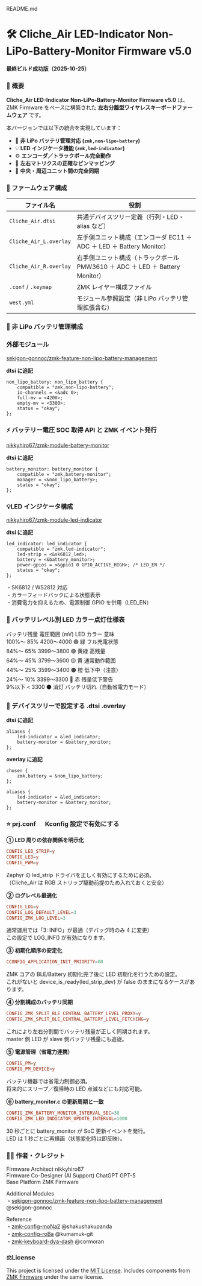 README.md

# 🛠️ Cliche_Air LED-Indicator Non-LiPo-Battery-Monitor Firmware v5.0

**最終ビルド成功版（2025-10-25）**

### 🚀 概要

**Cliche_Air LED-Indicator Non-LiPo-Battery-Monitor Firmware v5.0** は、
ZMK Firmware をベースに構築された **左右分離型ワイヤレスキーボードファームウェア** です。

本バージョンでは以下の統合を実現しています：

- 🔋 **非 LiPo バッテリ管理対応 (`zmk,non-lipo-battery`)**
- 💡 **LED インジケータ機能 (`zmk,led-indicator`)**
- ⚙️ **エンコーダ／トラックボール完全動作**
- 🧩 **左右マトリクスの正確なピンマッピング**
- 🧠 **中央・周辺ユニット間の完全同期**

### 🧱 ファームウェア構成

| ファイル名             | 役割                                                                          |
| ---------------------- | ----------------------------------------------------------------------------- |
| `Cliche_Air.dtsi`      | 共通デバイスツリー定義（行列・LED・alias など）                               |
| `Cliche_Air_L.overlay` | 左手側ユニット構成（エンコーダ EC11 ＋ ADC ＋ LED ＋ Battery Monitor）        |
| `Cliche_Air_R.overlay` | 右手側ユニット構成（トラックボール PMW3610 ＋ ADC ＋ LED ＋ Battery Monitor） |
| `.conf` / `.keymap`    | ZMK レイヤー構成ファイル                                                      |
| `west.yml`             | モジュール参照設定（非 LiPo バッテリ管理拡張含む）                            |

### 🔋 非 LiPo バッテリ管理構成

### 外部モジュール

[sekigon-gonnoc/zmk-feature-non-lipo-battery-management](https://github.com/sekigon-gonnoc/zmk-feature-non-lipo-battery-management)

**dtsi に追記**

```dtsi
non_lipo_battery: non_lipo_battery {
    compatible = "zmk,non-lipo-battery";
    io-channels = <&adc 0>;
    full-mv = <4200>;
    empty-mv = <3300>;
    status = "okay";
};
```

### ⚡ バッテリー電圧 SOC 取得 API と ZMK イベント発行

[nikkyhiro67/zmk-module-battery-monitor](https://github.com/nikkyhiro67/zmk-module-battery-monitor/blob/main/src/battery_monitor.c)

**dtsi に追記**

```dtsi
battery_monitor: battery_monitor {
    compatible = "zmk,battery-monitor";
    manager = <&non_lipo_battery>;
    status = "okay";
};
```

### 💡LED インジケータ構成

[nikkyhiro67/zmk-module-led-indicator](https://github.com/nikkyhiro67/zmk-module-led-indicator)

**dtsi に追記**

```dtsi
led_indicator: led_indicator {
    compatible = "zmk,led-indicator";
    led-strip = <&sk6812_led>;
    battery = <&battery_monitor>;
    power-gpios = <&gpio1 0 GPIO_ACTIVE_HIGH>; /* LED_EN */
    status = "okay";
};
```

・SK6812 / WS2812 対応  
・カラーフィードバックによる状態表示  
・消費電力を抑えるため、電源制御 GPIO を併用（LED_EN）

### 🌈 バッテリレベル別 LED カラー点灯仕様表

バッテリ残量 電圧範囲 (mV) LED カラー 意味  
100%～ 85% 4200〜4000 🟢 緑 フル充電状態  
84%～ 65% 3999〜3800 🟢 黄緑 高残量  
64%～ 45% 3799〜3600 🟡 黄 通常動作範囲  
44%～ 25% 3599〜3400 🟠 橙 低下中（注意）  
24%～ 10% 3399〜3300 🔴 赤 残量低下警告  
9%以下 < 3300 ⚫ 消灯 バッテリ切れ（自動省電力モード）

### 📘 デバイスツリーで設定する .dtsi .overlay

**dtsi に追記**

```dtsi
aliases {
    led-indicator = &led_indicator;
    battery-monitor = &battery_monitor;
};
```

**overlay に追記**

```overlay
chosen {
    zmk,battery = &non_lipo_battery;
};

aliases {
    led-indicator = &led_indicator;
    battery-monitor = &battery_monitor;
};
```

### ⭐ prj.conf 　 Kconfig 設定で有効にする

**① LED 周りの依存関係を明示化**

```conf
CONFIG_LED_STRIP=y
CONFIG_LED=y
CONFIG_PWM=y
```

Zephyr の led_strip ドライバを正しく有効にするために必須。  
（Cliche_Air は RGB ストリップ駆動前提のため入れておくと安全）

**② ログレベル最適化**

```conf
CONFIG_LOG=y
CONFIG_LOG_DEFAULT_LEVEL=3
CONFIG_ZMK_LOG_LEVEL=3
```

通常運用では「3: INFO」が最適（デバッグ時のみ 4 に変更）  
この設定で LOG_INF() が有効になります。

**③ 初期化順序の安定化**

```conf
CCONFIG_APPLICATION_INIT_PRIORITY=80
```

ZMK コアの BLE/Battery 初期化完了後に LED 初期化を行うための設定。  
これがないと device_is_ready(led_strip_dev) が false のままになるケースがあります。

**④ 分割構成のバッテリ同期**

```conf
CONFIG_ZMK_SPLIT_BLE_CENTRAL_BATTERY_LEVEL_PROXY=y
CONFIG_ZMK_SPLIT_BLE_CENTRAL_BATTERY_LEVEL_FETCHING=y
```

これにより左右分割間でバッテリ残量が正しく同期されます。  
master 側 LED が slave 側バッテリ残量にも追従。

**⑤ 電源管理（省電力連携）**

```conf
CONFIG_PM=y
CONFIG_PM_DEVICE=y
```

バッテリ機器では省電力制御必須。  
将来的にスリープ／復帰時の LED 点滅などにも対応可能。

**⑥ battery_monitor.c の更新周期と一致**

```conf
CONFIG_ZMK_BATTERY_MONITOR_INTERVAL_SEC=30
CONFIG_ZMK_LED_INDICATOR_UPDATE_INTERVAL=1000
```

30 秒ごとに battery_monitor が SoC 更新イベントを発行。  
LED は 1 秒ごとに再描画（状態変化時は即反映）。

### 👨‍💻 作者・クレジット

Firmware Architect nikkyhiro67  
Firmware Co-Designer (AI Support) ChatGPT GPT-5  
Base Platform ZMK Firmware

Additional Modules  
・[sekigon-gonnoc/zmk-feature-non-lipo-battery-management](https://github.com/sekigon-gonnoc/zmk-feature-non-lipo-battery-management) 　@sekigon-gonnoc

Reference  
・[zmk-config-moNa2](https://github.com/sayu-hub/zmk-config-moNa2) @shakushakupanda  
・[zmk-config-roBa](https://github.com/kumamuk-git/zmk-config-roBa) @kumamuk-git  
・[zmk-keyboard-dya-dash](https://github.com/cormoran/dya-dash-keyboard/tree/main/firmware) @cormoran

### ⚖License

This project is licensed under the [MIT License](./LICENSE).
Includes components from [ZMK Firmware](https://zmk.dev/) under the same license.
